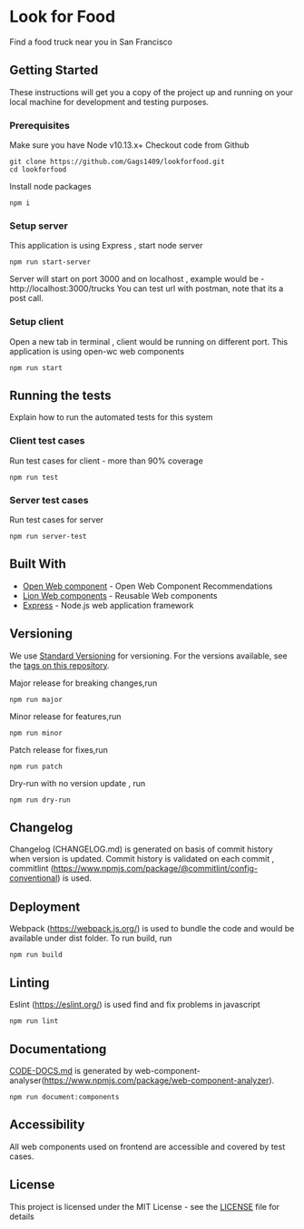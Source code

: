 # Look for Food

Find a food truck near you in San Francisco

## Getting Started

These instructions will get you a copy of the project up and running on your local machine for development and testing purposes. 

### Prerequisites
Make sure you have Node v10.13.x+ 
Checkout code from Github 

```
git clone https://github.com/Gags1409/lookforfood.git
cd lookforfood
```

Install node packages 
```
npm i 
```
### Setup server

This application is using Express , start node server

```
npm run start-server
```
Server will start on port 3000 and on localhost , example would be - http://localhost:3000/trucks
You can test url with postman, note that its a post call.

### Setup client
Open a new tab in terminal , client would be running on different port. This application  is using open-wc web components 

```
npm run start
```

## Running the tests

Explain how to run the automated tests for this system

### Client test cases

Run test cases for client - more than 90% coverage

```
npm run test
```

### Server  test cases

Run test cases for server 

```
npm run server-test
```

## Built With

* [Open Web component](https://open-wc.org/) - Open Web Component Recommendations
* [Lion Web components](https://github.com/ing-bank/lion) - Reusable Web components
* [Express](https://expressjs.com/) - Node.js web application framework


## Versioning

We use [Standard Versioning](https://www.npmjs.com/package/standard-version) for versioning. For the versions available, see the [tags on this repository](https://github.com/Gags1409/lookforfood/tags). 

Major release  for breaking changes,run
```
npm run major
```

Minor release  for features,run
```
npm run minor
```

Patch release  for fixes,run
```
npm run patch
```

Dry-run with no version update , run
```
npm run dry-run
```
## Changelog
Changelog (CHANGELOG.md) is generated on basis of commit history when version is updated. Commit history is validated on each commit , commitlint (https://www.npmjs.com/package/@commitlint/config-conventional) is used.


## Deployment
Webpack (https://webpack.js.org/) is used to bundle the code and would be available under dist folder. To run build, run

```
npm run build
```

## Linting
Eslint (https://eslint.org/) is used find and fix problems in javascript

```
npm run lint
```


## Documentationg
[CODE-DOCS.md](CODE-DOCS.md)  is generated by web-component-analyser(https://www.npmjs.com/package/web-component-analyzer).

```
npm run document:components
```


## Accessibility
All web components used on frontend are accessible and covered by test cases.


## License

This project is licensed under the MIT License - see the [LICENSE](LICENSE) file for details
